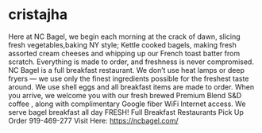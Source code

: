 # cristajha
Here at NC Bagel, we begin each morning at the crack of dawn, slicing fresh vegetables,baking NY style; Kettle cooked bagels, making fresh assorted cream cheeses and whipping up our French toast batter from scratch. Everything is made to order, and freshness is never compromised. NC Bagel is a full breakfast restaurant. We don’t use heat lamps or deep fryers — we use only the finest ingredients possible for the freshest taste around. We use shell eggs and all breakfast items are made to order. When you arrive, we welcome you with our fresh brewed Premium Blend S&amp;D coffee , along with complimentary Google fiber WiFi Internet access. We serve bagel breakfast all day FRESH! Full Breakfast Restaurants  Pick Up Order 919-469-277  Visit Here: https://ncbagel.com/
